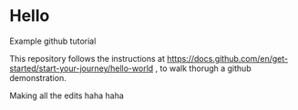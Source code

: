 # Hello
Example github tutorial


This repository follows the instructions at https://docs.github.com/en/get-started/start-your-journey/hello-world , to walk thorugh a github demonstration.


Making all the edits haha haha
